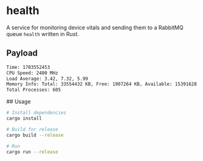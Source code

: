 # health

A service for monitoring device vitals and sending them to a RabbitMQ queue `health` written in Rust.

## Payload

```txt
Time: 1703552453
CPU Speed: 2400 MHz
Load Average: 3.42, 7.32, 5.99
Memory Info: Total: 33554432 KB, Free: 1907264 KB, Available: 15391628 KB, Buffers: 0 KB, Cached: 0 KB
Total Processes: 605
```

## Usage

```bash
# Install dependencies
cargo install 

# Build for release
cargo build --release

# Run
cargo run --release
```